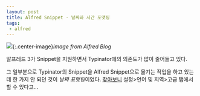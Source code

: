 ```yaml
---
layout: post
title: Alfred Snippet - 날짜와 시간 포맷팅
tags:
 - alfred
---
```


![](https://www.alfredapp.com/help/features/clipboard/dynamic-placeholders/system-prefs-date-time.png){:.center-image}*image from Alfred Blog*

알프레드 3가 Snippet을 지원하면서 Typinator에의 의존도가 많이 줄어들고 있다.

그 일부분으로 Typinator의 Snippet을 Alfred Snippet으로 옮기는 작업을 하고 있는데 한 가지 안 되던 것이 *날짜 포맷팅*이었다. [찾아보니](https://www.alfredapp.com/help/features/clipboard/dynamic-placeholders/#date-time) 설정>언어 및 지역>고급 탭에서 할 수 있다고...